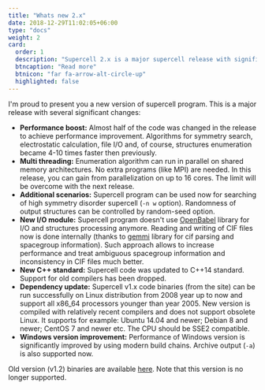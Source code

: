 ```yaml
---
title: "Whats new 2.x"
date: 2018-12-29T11:02:05+06:00
type: "docs"
weight: 2
card:
  order: 1
  description: "Supercell 2.x is a major supercell release with significant performance boost, multithreading support and code imporvment and refactoring."
  btncaption: "Read more"
  btnicon: "far fa-arrow-alt-circle-up"
  highlighted: false
---
```


I'm proud to present you a new version of supercell program. This is a major release with several significant changes:

* **Performance boost:** Almost half of the code was changed in the release to achieve performance improvement. Algorithms for symmetry search, electrostatic calculation, file I/O and, of course, structures enumeration became 4-10 times faster then previously.
* **Multi threading:** Enumeration algorithm can run in parallel on shared memory architectures. No extra programs (like MPI) are needed. In this release, you can gain from parallelization on up to 16 cores. The limit will be overcome with the next release.
* **Additional scenarios:** Supercell program can be used now for searching of high symmetry disorder supercell (`-n w` option). Randomness of output structures can be controlled by random-seed option.
* **New I/O module:** Supercell program doesn't use [OpenBabel](https://github.com/openbabel) library for I/O and structures processing anymore. Reading and writing of CIF files now is done internally (thanks to [gemmi](https://github.com/project-gemmi/gemmi) library for cif parsing and spacegroup information). Such approach allows to increase performance and treat ambiguous spacegroup information and inconsistency in CIF files much better.
* **New C++ standard:** Supercell code was updated to C++14 standard. Support for old compilers has been dropped.
* **Dependency update:** Supercell v1.x code binaries (from the site) can be run successfully on Linux distribution from 2008 year up to now and support all x86_64 processors younger than year 2005. New version is compiled with relatively recent compilers and does not support obsolete Linux. It supports for example: Ubuntu 14.04 and newer; Debian 8 and newer; CentOS 7 and newer etc. The CPU should be SSE2 compatible.
* **Windows version improvement:** Performance of Windows version is significantly improved by using modern build chains. Archive output (`-a`) is also supported now.

Old version (v1.2) binaries  are available [here](https://github.com/orex/supercell/tree/gh-pages/v1.2). Note that this version is no longer supported.

